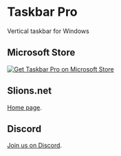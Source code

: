 # Taskbar Pro
Vertical taskbar for Windows

## Microsoft Store
<a href="https://apps.microsoft.com/store/detail/taskbar-pro/9PCRFNN71JDX">
   <img src="https://getbadgecdn.azureedge.net/images/en-us%20dark.svg" alt="Get Taskbar Pro on Microsoft Store" />
</a>

## Slions.net
[Home page](https://slions.net/resources/taskbar.13/).

## Discord
[Join us on Discord](https://discord.com/invite/7M4Ms5dMZE).
